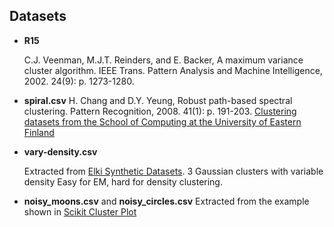 ## Datasets

* __R15__

    C.J. Veenman, M.J.T. Reinders, and E. Backer, A maximum variance cluster algorithm. IEEE Trans. Pattern Analysis and Machine Intelligence, 2002. 24(9): p. 1273-1280.

* __spiral.csv__
    H. Chang and D.Y. Yeung, Robust path-based spectral clustering. Pattern Recognition, 2008. 41(1): p. 191-203. [Clustering datasets from the School of Computing at the University of Eastern Finland](https://cs.joensuu.fi/sipu/datasets/)

* __vary-density.csv__

    Extracted from [Elki Synthetic Datasets](http://elki.dbs.ifi.lmu.de/wiki/DataSets). 3 Gaussian clusters with variable density Easy for EM, hard for density clustering.

* __noisy_moons.csv__ and __noisy_circles.csv__
    Extracted from the example shown in [Scikit Cluster Plot](http://scikit-learn.org/stable/auto_examples/cluster/plot_cluster_comparison.html)
